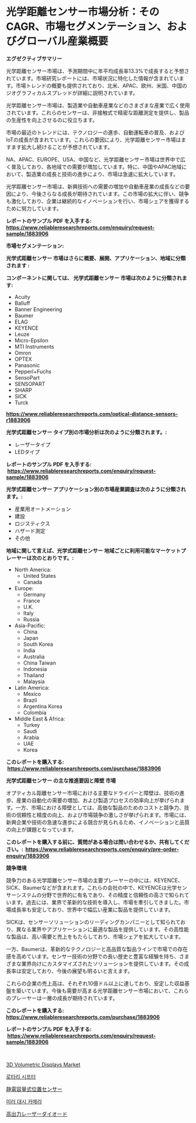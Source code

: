 <p><h1>光学距離センサー市場分析：そのCAGR、市場セグメンテーション、およびグローバル産業概要</h1></p><p><strong>エグゼクティブサマリー</strong></p>
<p><p>光学距離センサー市場は、予測期間中に年平均成長率13.3%で成長すると予想されています。市場研究レポートには、市場状況に特化した情報が含まれています。市場トレンドの概要も提供されており、北米、APAC、欧州、米国、中国のジオグラフィカルスプレッドが詳細に説明されています。</p><p>光学距離センサー市場は、製造業や自動車産業などのさまざまな産業で広く使用されています。これらのセンサーは、非接触式で精密な距離測定を提供し、製品の生産性を向上させるのに役立ちます。</p><p>市場の最近のトレンドには、テクノロジーの進歩、自動運転車の普及、およびIoTの成長が含まれています。これらの要因により、光学距離センサー市場はますます拡大し続けることが予想されています。</p><p>NA、APAC、EUROPE、USA、中国など、光学距離センサー市場は世界中で広く普及しており、各地域での需要が増加しています。特に、中国やAPAC地域において、製造業の成長と技術の進歩により、市場は急速に拡大しています。</p><p>光学距離センサー市場は、新興技術への需要の増加や自動車産業の成長などの要因により、今後さらなる成長が期待されています。この市場の拡大に伴い、競争も激化しており、企業は継続的なイノベーションを行い、市場シェアを獲得するために努力しています。</p></p>
<p><strong>レポートのサンプル PDF を入手する: <a href="https://www.reliableresearchreports.com/enquiry/request-sample/1883906">https://www.reliableresearchreports.com/enquiry/request-sample/1883906</a></strong></p>
<p><strong>市場セグメンテーション:</strong></p>
<p><strong> 光学式距離センサー 市場はさらに概要、展開、アプリケーション、地域に分類されます :</strong></p>
<p><strong>コンポーネントに関しては、 光学式距離センサー 市場は次のように分類されます: &nbsp;</strong></p>
<p><ul><li>Acuity</li><li>Balluff</li><li>Banner Engineering</li><li>Baumer</li><li>ELAG</li><li>KEYENCE</li><li>Leuze</li><li>Micro-Epsilon</li><li>MTI Instruments</li><li>Omron</li><li>OPTEX</li><li>Panasonic</li><li>Pepperl+Fuchs</li><li>SensoPart</li><li>SENSOPART</li><li>SHARP</li><li>SICK</li><li>Turck</li></ul></p>
<p><strong><a href="https://www.reliableresearchreports.com/optical-distance-sensors-r1883906">https://www.reliableresearchreports.com/optical-distance-sensors-r1883906</a></strong></p>
<p><strong> 光学式距離センサー タイプ別の市場分析は次のように分類されます。:</strong></p>
<p><ul><li>レーザータイプ</li><li>LEDタイプ</li></ul></p>
<p><strong>レポートのサンプル PDF を入手する: &nbsp;<a href="https://www.reliableresearchreports.com/enquiry/request-sample/1883906">https://www.reliableresearchreports.com/enquiry/request-sample/1883906</a></strong></p>
<p><strong> 光学式距離センサー アプリケーション別の市場産業調査は次のように分類されます。:</strong></p>
<p><ul><li>産業用オートメーション</li><li>建設</li><li>ロジスティクス</li><li>ハザード測定</li><li>その他</li></ul></p>
<p><strong>地域に関して言えば、光学式距離センサー 地域ごとに利用可能なマーケットプレーヤーは次のとおりです。:</strong></p>
<p><ul>
    <li>
        North America:
        <ul>
            <li>United States</li>
            <li>Canada</li>
        </ul>
    </li>
    <li>
        Europe:
        <ul>
            <li>Germany</li>
            <li>France</li>
            <li>U.K.</li>
            <li>Italy</li>
            <li>Russia</li>
        </ul>
    </li>
    <li>
        Asia-Pacific:
        <ul>
            <li>China</li>
            <li>Japan</li>
            <li>South Korea</li>
            <li>India</li>
            <li>Australia</li>
            <li>China Taiwan</li>
            <li>Indonesia</li>
            <li>Thailand</li>
            <li>Malaysia</li>
        </ul>
    </li>
    <li>
        Latin America:
        <ul>
            <li>Mexico</li>
            <li>Brazil</li>
            <li>Argentina Korea</li>
            <li>Colombia</li>
        </ul>
    </li>
    <li>
        Middle East & Africa:
        <ul>
            <li>Turkey</li>
            <li>Saudi</li>
            <li>Arabia</li>
            <li>UAE</li>
            <li>Korea</li>
        </ul>
    </li>
    </ul></p>
<p><strong>このレポートを購入する: &nbsp;<a href="https://www.reliableresearchreports.com/purchase/1883906">https://www.reliableresearchreports.com/purchase/1883906</a></strong></p>
<p><strong>光学式距離センサー の主な推進要因と障壁 市場</strong></p>
<p><p>オプティカル距離センサー市場における主要なドライバーと障壁は、技術の進歩、産業の自動化の需要の増加、および製造プロセスの効率向上が挙げられます。一方、市場における障壁としては、高価な製品のためのコストと競争力、技術の信頼性と精度の向上、および市場競争の激しさが挙げられます。市場には、新興企業や技術の急速な進歩による競合が見られるため、イノベーションと品質の向上が課題となっています。</p></p>
<p><strong>このレポートを購入する前に、質問がある場合は問い合わせるか、共有してください。:&nbsp; <a href="https://www.reliableresearchreports.com/enquiry/pre-order-enquiry/1883906">https://www.reliableresearchreports.com/enquiry/pre-order-enquiry/1883906</a></strong></p>
<p><strong>競争環境</strong></p>
<p><p>競争力のある光学距離センサー市場の主要プレーヤーの中には、KEYENCE、SICK、Baumerなどが含まれます。これらの会社の中で、KEYENCEは光学センサーシステムの分野で世界的に有名であり、その精度と信頼性の高さで知られています。過去には、業界で革新的な技術を導入し、市場を牽引してきました。市場成長率も安定しており、世界中で幅広い産業に製品を提供しています。</p><p>SICKは、センサーソリューションのリーディングカンパニーとして知られており、異なる業界やアプリケーションに最適な製品を提供しています。その高性能な製品は、高い需要と売上をもたらしており、市場シェアを拡大しています。</p><p>一方、Baumerは、革新的なテクノロジーと高品質な製品ラインで市場での存在感を高めています。センサー技術の分野での長い歴史と豊富な経験を持ち、さまざまな業界向けにカスタマイズされたソリューションを提供しています。その成長率は安定しており、今後の展望も明るいと言えます。</p><p>これらの企業の売上高は、それぞれ10億ドル以上に達しており、安定した収益基盤を築いています。今後も需要が高まる光学距離センサー市場において、これらのプレーヤーは一層の成長が期待されています。</p></p>
<p><strong>このレポートを購入する: &nbsp; <a href="https://www.reliableresearchreports.com/purchase/1883906">https://www.reliableresearchreports.com/purchase/1883906</a></strong></p>
<p><strong>レポートのサンプル PDF を入手する: &nbsp;<a href="https://www.reliableresearchreports.com/enquiry/request-sample/1883906">https://www.reliableresearchreports.com/enquiry/request-sample/1883906</a></strong><strong></strong></p>
<p>&nbsp;</p>
<p><p><a href="https://github.com/lataunyatinikmelvin59ilbd0dv/Market-Research-Report-List-2/blob/main/3d-volumetric-displays-market.md">3D Volumetric Displays Market</a></p><p><a href="https://medium.com/@stanleylyittle554467/%EB%A1%9C%ED%83%80%EB%A6%AC-%EC%8B%9C%ED%94%84%ED%84%B0-%EC%8B%9C%EC%9E%A5-%EC%84%B1%EA%B3%B5%EC%A0%81%EC%9D%B8-%EB%B9%84%EC%A6%88%EB%8B%88%EC%8A%A4-%EC%A0%84%EB%9E%B5%EC%9D%98-%EC%97%B4%EC%87%A0-2031%EB%85%84%EA%B9%8C%EC%A7%80-%EC%98%88%EC%B8%A1-59497112ccff">로타리 시프터</a></p><p><a href="https://github.com/schmahlson/Market-Research-Report-List-1/blob/main/660378577848.md">静電容量式位置センサー</a></p><p><a href="https://medium.com/@beaublock13/%EB%AF%B8%EB%9F%AC-%EB%8C%80%EC%8B%9C-%EC%B9%B4%EB%A9%94%EB%9D%BC-%EC%8B%9C%EC%9E%A5-%EB%B3%B4%EA%B3%A0%EC%84%9C%EB%8A%94-%EC%9D%B4-%EC%8B%9C%EC%9E%A5%EC%9D%98-%EC%B5%9C%EC%8B%A0-%ED%8A%B8%EB%A0%8C%EB%93%9C%EC%99%80-%EC%84%B1%EC%9E%A5-%EA%B8%B0%ED%9A%8C%EB%A5%BC-%EB%B3%B4%EC%97%AC%EC%A4%8D%EB%8B%88%EB%8B%A4-49507c9661ef">미러 대시 카메라</a></p><p><a href="https://github.com/TerrellConn/Market-Research-Report-List-1/blob/main/336876877849.md">高出力レーザーダイオード</a></p></p>